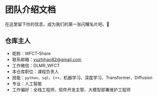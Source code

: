 # 团队介绍文档
在这里留下你的信息，成为我们的第一张闪耀名片吧。🥇


## 仓库主人

* 昵称：WFCT-Share
* 联系邮箱：yuzhihao82@gmail.com
* 工作微信：DLMR_WFCT
* 本仓库职位：课程负责人
* 技能：`python`、`sql`、`C++`、机器学习、深度学习、Transformer、Diffusion
* 专业：人工智能
* 工作偏好：全栈工程师、软件开发主管、大模型部署维护工程师